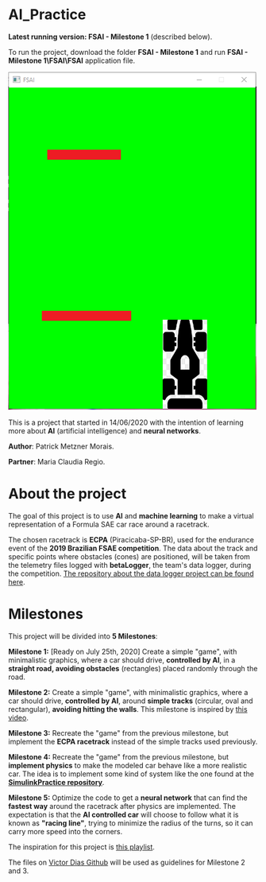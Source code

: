 # AI_Practice

**Latest running version: FSAI - Milestone 1** (described below).

To run the project, download the folder **FSAI - Milestone 1** and run **FSAI - Milestone 1\FSAI\FSAI** application file.

![Preview-Screens|500x680,50%](https://github.com/patrickmetzner/AI_Practice/blob/master/FSAI%20-%20Milestone%201/FSAI/images/Milestone1.PNG)

This is a project that started in 14/06/2020 with the intention of learning more about **AI** (artificial intelligence) and **neural networks**.

**Author**: 	Patrick Metzner Morais.

**Partner**: 	Maria Claudia Regio.


# About the project

The goal of this project is to use **AI** and **machine learning** to make a virtual representation of a Formula SAE car race around a racetrack.

The chosen racetrack is **ECPA** (Piracicaba-SP-BR), used for the endurance event of the **2019 Brazilian FSAE competition**. The data about the track and specific points where obstacles (cones) are positioned, will be taken from the telemetry files logged with **betaLogger**, the team's data logger, during the competition. [The repository about the data logger project can be found here](https://github.com/patrickmetzner/betaLogger). 

# Milestones

This project will be divided into **5 Milestones**:

**Milestone 1:** [Ready on July 25th, 2020] Create a simple "game", with minimalistic graphics, where a car should drive, **controlled by AI**, in a **straight road, avoiding obstacles** (rectangles) placed randomly through the road. 

**Milestone 2:** Create a simple "game", with minimalistic graphics, where a car should drive, **controlled by AI**, around **simple tracks** (circular, oval and rectangular), **avoiding hitting the walls**. This milestone is inspired by [this video](https://www.youtube.com/watch?v=gnfkfUQvKDw&list=PLPWikzi38KIwwQdolewJb_Ei1NAb4BSFg&index=3).

**Milestone 3:** Recreate the "game" from the previous milestone, but implement the **ECPA racetrack** instead of the simple tracks used previously.

**Milestone 4:** Recreate the "game" from the previous milestone, but **implement physics** to make the modeled car behave like a more realistic car. The idea is to implement some kind of system like the one found at the **[SimulinkPractice repository](https://github.com/patrickmetzner/SimulinkPractice)**.

**Milestone 5:** Optimize the code to get a **neural network** that can find the **fastest way** around the racetrack after physics are implemented. The expectation is that the **AI controlled car** will choose to follow what it is known as **"racing line"**, trying to minimize the radius of the turns, so it can carry more speed into the corners. 




The inspiration for this project is [this playlist](https://www.youtube.com/watch?v=NZlIYr1slAk&list=PLPWikzi38KIwwQdolewJb_Ei1NAb4BSFg).

The files on [Victor Dias Github](https://github.com/JVictorDias) will be used as guidelines for Milestone 2 and 3.